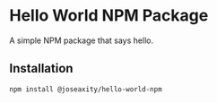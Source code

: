 # Hello World NPM Package

A simple NPM package that says hello.

## Installation

```bash
npm install @joseaxity/hello-world-npm